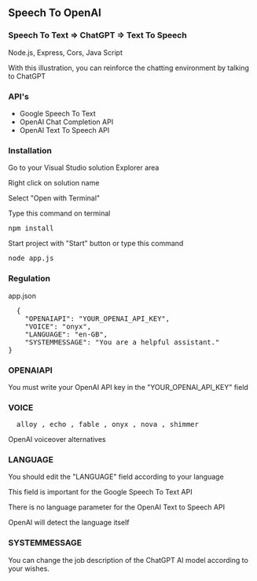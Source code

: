 <h2>Speech To OpenAI</h2>
<h3>Speech To Text => ChatGPT => Text To Speech</h3>
<p>Node.js, Express, Cors, Java Script</p>
<p>With this illustration, you can reinforce the chatting environment by talking to ChatGPT</p>
<h3>API's</h3>
<ul>
  <li>Google Speech To Text</li>
  <li>OpenAI Chat Completion API</li>
  <li>OpenAI Text To Speech API</li>
</ul>

<h3>Installation</h3>
<p>Go to your Visual Studio solution Explorer area</p>
<p>Right click on solution name</p>
<p>Select "Open with Terminal"</p>
<p>Type this command on terminal</p>
<pre>npm install</pre>
<p>Start project with "Start" button or type this command</p>
<pre>node app.js</pre>
<h3>Regulation</h3>
<p>app.json</p>
<pre>
  {
    "OPENAIAPI": "YOUR_OPENAI_API_KEY",
    "VOICE": "onyx",
    "LANGUAGE": "en-GB",
    "SYSTEMMESSAGE": "You are a helpful assistant."
}
</pre>
<h3>OPENAIAPI</h3>
<p>You must write your OpenAI API key in the "YOUR_OPENAI_API_KEY" field</p>
<h3>VOICE</h3>
<pre>
  alloy , echo , fable , onyx , nova , shimmer
</pre>
<p>OpenAI voiceover alternatives</p>
<h3>LANGUAGE</h3>
<p>You should edit the "LANGUAGE" field according to your language</p>
<p>This field is important for the Google Speech To Text API</p>
<p>There is no language parameter for the OpenAI Text to Speech API</p>
<p>OpenAI will detect the language itself</p>
<h3>SYSTEMMESSAGE</h3>
<p>You can change the job description of the ChatGPT AI model according to your wishes.</p>
